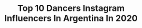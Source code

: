 ---
title: Top 10 Dancers Instagram Influencers In Argentina In 2020
description: Identify the most popular Instagram accounts on inBeat.
platform: Instagram
profiles:
  - username: "florpaludiok"
    fullname: >-
      FLORENCIA PALUDI
    location: "Argentina"
    followers: 16826
    engagement: 371
    commentsToLikes: 0.042450
    avatar: "https://scontent-lhr8-1.cdninstagram.com/v/t51.2885-19/s320x320/51970205_262935787956263_7255605449905405952_n.jpg?_nc_ht=scontent-lhr8-1.cdninstagram.com&_nc_ohc=rk6I73Yj8HgAX_CQQn2&oh=d9bf3adc1fac5c64fa96fd83786f191e&oe=5EBB6D9C"
    verified: false
    hashtags: "#isla, #moda, #tour, #todopuedepasar"
  - username: "beltran_h"
    fullname: >-
      Beltran Horisberger
    location: "Argentina"
    followers: 17935
    engagement: 970
    commentsToLikes: 0.013315
    avatar: "https://scontent-ams4-1.cdninstagram.com/v/t51.2885-19/s320x320/49498978_1886765384763367_1520959786231791616_n.jpg?_nc_ht=scontent-ams4-1.cdninstagram.com&_nc_ohc=XAlQnfiAEwkAX84YS2r&oh=bdf3ca62b6c2af3973c9b660e24ad6dc&oe=5EB239F7"
    verified: false
    hashtags: "#fullmoon, #pride, #dancer, #voguing"
  - username: "delgadolourdes1"
    fullname: >-
      Lourdes Delgado Niglia 🐍
    location: "Argentina"
    followers: 113528
    engagement: 342
    commentsToLikes: 0.013322
    avatar: "https://scontent-lhr8-1.cdninstagram.com/v/t51.2885-19/s320x320/67967269_2639158829531511_2926520101937086464_n.jpg?_nc_ht=scontent-lhr8-1.cdninstagram.com&_nc_ohc=juC1Va60qLQAX_LaXGo&oh=f184bfdd44a2e573f377a68add69525a&oe=5EBB9542"
    verified: false
    hashtags: "#iguazsomostodos, #cataratastodoela"
  - username: "lupejelena"
    fullname: >-
      Lupe Jelena
    location: "Argentina"
    followers: 20526
    engagement: 234
    commentsToLikes: 0.016482
    avatar: "https://scontent-ams4-1.cdninstagram.com/v/t51.2885-19/s320x320/80614845_2716762978371351_4005641363885391872_n.jpg?_nc_ht=scontent-ams4-1.cdninstagram.com&_nc_ohc=7gerhmFLJhIAX_m5KNG&oh=cedec97e6b5a3d5fb8b52f78df7efa1c&oe=5EB85E77"
    verified: false
    hashtags: "#modelcouple, #togetherness, #pointeshoes, #hands"
  - username: "anne_francisque"
    fullname: >-
      𝔸𝕟𝕚𝕥𝕒 🌸
    location: "Argentina"
    followers: 316112
    engagement: 109
    commentsToLikes: 0.020054
    avatar: "https://scontent-lht6-1.cdninstagram.com/v/t51.2885-19/s320x320/75341422_387282932150340_4804466209623900160_n.jpg?_nc_ht=scontent-lht6-1.cdninstagram.com&_nc_ohc=_S0xgld7qLYAX-yZ45t&oh=0c515cb6873cd95ee75851f6e653b40c&oe=5EB67439"
    verified: false
    hashtags: "#rutinapiernas, #model, #blondie, #tour"
  - username: "ampipenia"
    fullname: >-
      Amparo Peña
    location: "Argentina"
    followers: 24120
    engagement: 731
    commentsToLikes: 0.034225
    avatar: "https://scontent-lhr8-1.cdninstagram.com/v/t51.2885-19/s320x320/91126161_258469591861805_6807296381296836608_n.jpg?_nc_ht=scontent-lhr8-1.cdninstagram.com&_nc_ohc=VDuMsKli2pgAX_2rqYJ&oh=1bbc3d6d8ab706d11b1f0a5d11eb3570&oe=5EBB3009"
    verified: false
    hashtags: "#jbalvin, #rojo, #lasrodillastelasregalo, #jojocoreography"
  - username: "georginatirotta"
    fullname: >-
      Geor Tirotta
    location: "Argentina"
    followers: 37634
    engagement: 159
    commentsToLikes: 0.047564
    avatar: "https://scontent-ams4-1.cdninstagram.com/v/t51.2885-19/s320x320/60239149_417572625730471_2307846830500610048_n.jpg?_nc_ht=scontent-ams4-1.cdninstagram.com&_nc_ohc=aVK-rdVFG3YAX8Y3Rmv&oh=65cb93e0c58af79eeb74b24bb5b66b5a&oe=5EAFBA59"
    verified: false
    hashtags: "#orangetime, #ultimosrayosdesol, #helena, #beachparty"
  - username: "merrynyc"
    fullname: >-
      Maria Riccetto
    location: "Argentina"
    followers: 28483
    engagement: 536
    commentsToLikes: 0.033017
    avatar: "https://scontent-lhr8-1.cdninstagram.com/v/t51.2885-19/11821269_1611977665743023_1836196651_a.jpg?_nc_ht=scontent-lhr8-1.cdninstagram.com&_nc_ohc=mmLilZ6t924AX-ktXxh&oh=18f3abf3529cf2fd517f3fbcd0290b78&oe=5EBC704C"
    verified: false
    hashtags: "#bancadabicameralfemenina, #tranquilidad, #underarmour, #move"
  - username: "nicoh.flei"
    fullname: >-
      Nicolas Fleitas
    location: "Argentina"
    followers: 10146
    engagement: 1188
    commentsToLikes: 0.035899
    avatar: "https://scontent-lhr8-1.cdninstagram.com/v/t51.2885-19/s320x320/79367476_832673813844789_6003696691566346240_n.jpg?_nc_ht=scontent-lhr8-1.cdninstagram.com&_nc_ohc=1TnuoX9MbEMAX_JjuJ1&oh=03433ef141c696e95d11e728485d5b4d&oe=5EB94E3E"
    verified: false
    hashtags: "#dique, #naturaleza, #diaespecial, #planb"
  - username: "gabiischenkel"
    fullname: >-
      Gabii Schenkel
    location: "Argentina"
    followers: 2311
    engagement: 1212
    commentsToLikes: 0.075446
    avatar: "https://scontent-ams4-1.cdninstagram.com/v/t51.2885-19/s320x320/52090446_252588178981023_5301967252365508608_n.jpg?_nc_ht=scontent-ams4-1.cdninstagram.com&_nc_ohc=FQi_pNjsv_AAX__LxoU&oh=8a323f5978d4b217c108251d396b046f&oe=5EB6643F"
    verified: false
    hashtags: "#dancehall, #assurance, #waacking, #video"
---